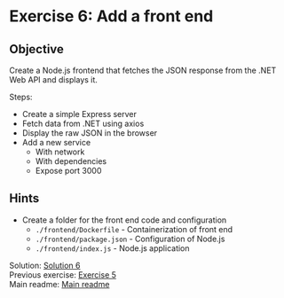 # Exercise 6: Add a front end

## Objective

Create a Node.js frontend that fetches the JSON response from the .NET Web API and displays it.

Steps:

* Create a simple Express server
* Fetch data from .NET using axios
* Display the raw JSON in the browser
* Add a new service
  * With network
  * With dependencies
  * Expose port 3000

## Hints

* Create a folder for the front end code and configuration
  * `./frontend/Dockerfile` - Containerization of front end
  * `./frontend/package.json` - Configuration of Node.js
  * `./frontend/index.js` - Node.js application

Solution: [Solution 6](./solutions/dot-net/6.web-example/README.md)  
Previous exercise: [Exercise 5](./exercise-5.md)  
Main readme: [Main readme](./README.md)
